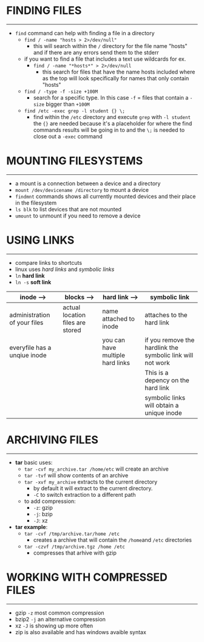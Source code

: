 # FINDING FILES
---
- `find` command can help with finding a file in a directory
	- `find / -name "hosts > 2>/dev/null"` 
		- this will search within the `/` directory for the file name "hosts" and if there are any errors send them to the stderr 
	- if you want to find a file that includes a text use wildcards for ex.
		- `find / -name "*hosts*" > 2>/dev/null` 
			- this search for files that have the name hosts included where as the top will look specifically for names that only contain "hosts"
	- `find / -type -f -size +100M`
		- search for a specific type. In this case `-f` = files that contain a `-size` bigger than `+100M`
	- `find /etc -exec grep -l student {} \;`
		- find within the `/etc` directory and execute `grep` with `-l student` the `{}` are needed because it's a placeholder for where the find commands results will be going in to and the `\;` is needed to close out a `-exec` command
# MOUNTING FILESYSTEMS
---
- a mount is a connection between a device and a directory
- `mount /dev/devicename /directory` to mount a device
- `findmnt` commands shows all currently mounted devices and their place in the filesystem
- `ls blk` to list devices that are not mounted
- `umount` to unmount if you need to remove a device
# USING LINKS
---
- compare links to shortcuts
- linux uses *hard links* and *symbolic links*
- `ln` **hard link**
- `ln -s` **soft link**

| inode -->                    | blocks -->                       | hard link -->                    | symbolic link                                              |
| ---------------------------- | -------------------------------- | -------------------------------- | ---------------------------------------------------------- |
| administration of your files | actual location files are stored | name attached to inode           | attaches to the hard link                                  |
| everyfile has a unqiue inode |                                  | you can have multiple hard links | if you remove the hardlink the symbolic link will not work |
|                              |                                  |                                  | This is a depency on the hard link                         |
|                              |                                  |                                  | symbolic links will obtain a unique inode                  |

# ARCHIVING FILES
---
- **tar** basic uses:
	- `tar -cvf my_archive.tar /home/etc` will create an archive
	- `tar -tvf` will show contents of an archive
	- `tar -xvf my_archive` extracts to the current directory
		- by default it will extract to the current directory. 
		- `-C` to switch extraction to a different path
	- to add compression:
		- `-z`: gzip
		- `-j`: bzip
		- `-J`: xz
- **tar example**:
	- `tar -cvf /tmp/archive.tar/home /etc`
		- creates a archive that will contain the `/home`and `/etc` directories
	- `tar -czvf /tmp/archive.tgz /home /etc`
		- compresses that arhive with gzip
# WORKING WITH COMPRESSED FILES
---
- gzip `-z` most common compression
- bzip2 `-j` an alternative compression
- xz `-J` is showing up more often
- zip is also available and has windows avaible syntax